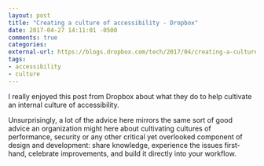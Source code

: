 ```yaml
---
layout: post
title: "Creating a culture of accessibility - Dropbox"
date: 2017-04-27 14:11:01 -0500
comments: true
categories: 
external-url: https://blogs.dropbox.com/tech/2017/04/creating-a-culture-of-accessibility/
tags:
- accessibility
- culture
---
```

I really enjoyed this post from Dropbox about what they do to help cultivate an internal culture of accessibility.

Unsurprisingly, a lot of the advice here mirrors the same sort of good advice an organization might here about cultivating cultures of performance, security or any other critical yet overlooked component of design and development: share knowledge, experience the issues first-hand, celebrate improvements, and build it directly into your workflow.